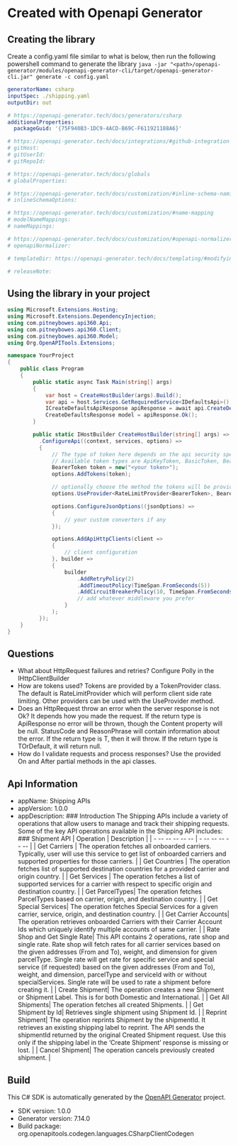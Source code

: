 # Created with Openapi Generator

<a id="cli"></a>
## Creating the library
Create a config.yaml file similar to what is below, then run the following powershell command to generate the library `java -jar "<path>/openapi-generator/modules/openapi-generator-cli/target/openapi-generator-cli.jar" generate -c config.yaml`

```yaml
generatorName: csharp
inputSpec: ./shipping.yaml
outputDir: out

# https://openapi-generator.tech/docs/generators/csharp
additionalProperties:
  packageGuid: '{75F940B3-1DC9-4ACD-B69C-F611921188A6}'

# https://openapi-generator.tech/docs/integrations/#github-integration
# gitHost:
# gitUserId:
# gitRepoId:

# https://openapi-generator.tech/docs/globals
# globalProperties:

# https://openapi-generator.tech/docs/customization/#inline-schema-naming
# inlineSchemaOptions:

# https://openapi-generator.tech/docs/customization/#name-mapping
# modelNameMappings:
# nameMappings:

# https://openapi-generator.tech/docs/customization/#openapi-normalizer
# openapiNormalizer:

# templateDir: https://openapi-generator.tech/docs/templating/#modifying-templates

# releaseNote:
```

<a id="usage"></a>
## Using the library in your project

```cs
using Microsoft.Extensions.Hosting;
using Microsoft.Extensions.DependencyInjection;
using com.pitneybowes.api360.Api;
using com.pitneybowes.api360.Client;
using com.pitneybowes.api360.Model;
using Org.OpenAPITools.Extensions;

namespace YourProject
{
    public class Program
    {
        public static async Task Main(string[] args)
        {
            var host = CreateHostBuilder(args).Build();
            var api = host.Services.GetRequiredService<IDefaultsApi>();
            ICreateDefaultsApiResponse apiResponse = await api.CreateDefaultsAsync("todo");
            CreateDefaultsResponse model = apiResponse.Ok();
        }

        public static IHostBuilder CreateHostBuilder(string[] args) => Host.CreateDefaultBuilder(args)
          .ConfigureApi((context, services, options) =>
          {
              // The type of token here depends on the api security specifications
              // Available token types are ApiKeyToken, BasicToken, BearerToken, HttpSigningToken, and OAuthToken.
              BearerToken token = new("<your token>");
              options.AddTokens(token);

              // optionally choose the method the tokens will be provided with, default is RateLimitProvider
              options.UseProvider<RateLimitProvider<BearerToken>, BearerToken>();

              options.ConfigureJsonOptions((jsonOptions) =>
              {
                  // your custom converters if any
              });

              options.AddApiHttpClients(client =>
              {
                  // client configuration
              }, builder =>
              {
                  builder
                      .AddRetryPolicy(2)
                      .AddTimeoutPolicy(TimeSpan.FromSeconds(5))
                      .AddCircuitBreakerPolicy(10, TimeSpan.FromSeconds(30));
                      // add whatever middleware you prefer
                  }
              );
          });
    }
}
```
<a id="questions"></a>
## Questions

- What about HttpRequest failures and retries?
  Configure Polly in the IHttpClientBuilder
- How are tokens used?
  Tokens are provided by a TokenProvider class. The default is RateLimitProvider which will perform client side rate limiting.
  Other providers can be used with the UseProvider method.
- Does an HttpRequest throw an error when the server response is not Ok?
  It depends how you made the request. If the return type is ApiResponse<T> no error will be thrown, though the Content property will be null.
  StatusCode and ReasonPhrase will contain information about the error.
  If the return type is T, then it will throw. If the return type is TOrDefault, it will return null.
- How do I validate requests and process responses?
  Use the provided On and After partial methods in the api classes.

## Api Information
- appName: Shipping APIs
- appVersion: 1.0.0
- appDescription: ### Introduction  The Shipping APIs include a variety of operations that allow users to manage and track their shipping requests.   Some of the key API operations available in the Shipping API includes: ### Shipment API  | Operation      | Description | | - -- -- -- -- -- | - -- -- -- -- -- |  | Get Carriers    | The operation fetches all onboarded carriers. Typically, user will use this service to get list of onboarded carriers and supported properties for those carriers. |  | Get Countries | The operation fetches list of supported destination countries for a provided carrier and origin country. |  | Get Services | The operation fetches a list of supported services for a carrier with respect to specific origin and destination country. |  | Get ParcelTypes| The operation fetches ParcelTypes based on carrier, origin, and destination country. |  | Get Special Services| The operation fetches Special Services for a given carrier, service, origin, and destination country. |  | Get Carrier Accounts| The operation retrieves onboarded Carriers with their Carrier Account Ids which uniquely identify multiple accounts of same carrier. |  | Rate Shop and Get Single Rate| This API contains 2 operations, rate shop and single rate. Rate shop will fetch rates for all carrier services based on the given addresses (From and To), weight, and dimension for given parcelType. Single rate will get rate for specific service and special service (if requested) based on the given addresses (From and To), weight, and dimension, parcelType and serviceId with or without specialServices. Single rate will be used to rate a shipment before creating it. |  | Create Shipment| The operation creates a new Shipment or Shipment Label. This is for both Domestic and International. | | Get All Shipments| The operation fetches all created Shipments. |  | Get Shipment by Id| Retrieves single shipment using Shipment Id. |  | Reprint Shipment| The operation reprints Shipment by the shipmentId. It retrieves an existing shipping label to reprint. The API sends the shipmentId returned by the original Created Shipment request. Use this only if the shipping label in the ‘Create Shipment’ response is missing or lost. |  | Cancel Shipment| The operation cancels previously created shipment. |  

## Build
This C# SDK is automatically generated by the [OpenAPI Generator](https://openapi-generator.tech) project.

- SDK version: 1.0.0
- Generator version: 7.14.0
- Build package: org.openapitools.codegen.languages.CSharpClientCodegen
